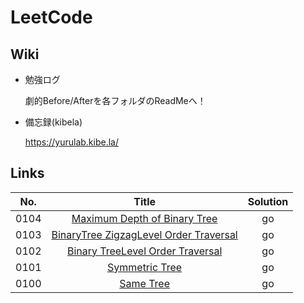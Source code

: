 # LeetCode

## Wiki

* 勉強ログ
    
    劇的Before/Afterを各フォルダのReadMeへ！

* 備忘録(kibela)
    
    https://yurulab.kibe.la/
    


## Links

|No.|Title|Solution|
|:--:|:--:|:--:|
|0104|[Maximum Depth of Binary Tree](algorithms/0104.MaximumDepthOfBinaryTree)|go|
|0103|[BinaryTree ZigzagLevel Order Traversal](algorithms/0103.BinaryTreeZigzagLevelOrderTraversal)|go|
|0102|[Binary TreeLevel Order Traversal](algorithms/0102.BinaryTreeLevelOrderTraversal)|go|
|0101|[Symmetric Tree](algorithms/0101.SymmetricTree)|go|
|0100|[Same Tree](algorithms/0100.SameTree)|go|
